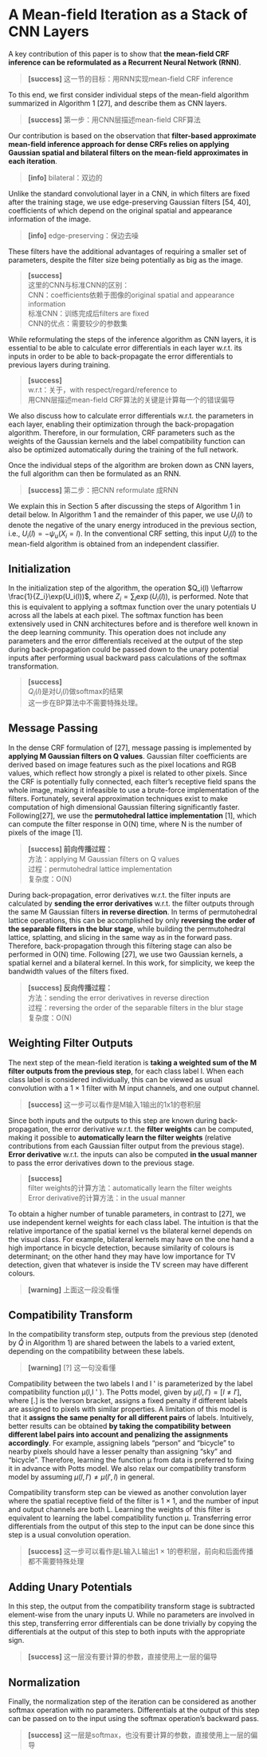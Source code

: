 # A Mean-field Iteration as a Stack of CNN Layers

A key contribution of this paper is to show that **the mean-field CRF inference can be reformulated as a Recurrent Neural Network (RNN)**.   

> **[success]** 这一节的目标：用RNN实现mean-field CRF inference  

To this end, we first consider individual steps of the mean-field algorithm summarized in Algorithm 1 [27], and describe them as CNN layers.   

> **[success]** 第一步：用CNN层描述mean-field CRF算法    

Our contribution is based on the observation that **filter-based approximate mean-field inference approach for dense CRFs relies on applying Gaussian spatial and bilateral filters on the mean-field approximates in each iteration**.   

> **[info]** bilateral：双边的  

Unlike the standard convolutional layer in a CNN, in which filters are fixed after the training stage, we use edge-preserving Gaussian filters [54, 40], coefficients of which depend on the original spatial and appearance information of the image.   

> **[info]** edge-preserving：保边去噪  

These filters have the additional advantages of requiring a smaller set of parameters, despite the filter size being potentially as big as the image.  

> **[success]**  
这里的CNN与标准CNN的区别：  
CNN：coefficients依赖于图像的original spatial and appearance information  
标准CNN：训练完成后filters are fixed  
CNN的优点：需要较少的参数集  

While reformulating the steps of the inference algorithm as CNN layers, it is essential to be able to calculate error differentials in each layer w.r.t. its inputs in order to be able to back-propagate the error differentials to previous layers during training.   

> **[success]**  
w.r.t：关于，with respect/regard/reference to   
用CNN层描述mean-field CRF算法的关键是计算每一个的错误偏导  

We also discuss how to calculate error differentials w.r.t. the parameters in each layer, enabling their optimization through the back-propagation algorithm. Therefore, in our formulation, CRF parameters such as the weights of the Gaussian kernels and the label compatibility function can also be optimized automatically during the training of the full network.  

Once the individual steps of the algorithm are broken down as CNN layers, the full algorithm can then be formulated as an RNN.   

> **[success]** 第二步：把CNN reformulate 成RNN  

We explain this in Section 5 after discussing the steps of Algorithm 1 in detail below. In Algorithm 1 and the remainder of this paper, we use $U_i(l)$ to denote the negative of the unary energy introduced in the previous section, i.e., $U_i(l) = -\psi_u(X_i = l)$. In the conventional CRF setting, this input $U_i(l)$ to the mean-field algorithm is obtained from an independent classifier.  

## Initialization

In the initialization step of the algorithm, the operation $Q_i(l) \leftarrow \frac{1}{Z_i}\exp(U_i(l))$, where $Z_i = \sum_l \exp(U_i(l))$, is performed. Note that this is equivalent to applying a softmax function over the unary potentials U across all the labels at each pixel. The softmax function has been extensively used in CNN architectures before and is therefore well known in the deep learning community. This operation does not include any parameters and the error differentials received at the output of the step during back-propagation could be passed down to the unary potential inputs after performing usual backward pass calculations of the softmax
transformation.  

> **[success]**  
$Q_i(l)$是对$U_i(l)$做softmax的结果  
这一步在BP算法中不需要特殊处理。  

## Message Passing

In the dense CRF formulation of [27], message passing is implemented by **applying M Gaussian filters on Q values**. Gaussian filter coefficients are derived based on image features such as the pixel locations and RGB values, which reflect how strongly a pixel is related to other pixels. Since the CRF is potentially fully connected, each filter’s receptive field spans the whole image, making it infeasible to use a brute-force implementation of the filters. Fortunately, several approximation techniques exist to make computation of high dimensional Gaussian filtering significantly faster. Following[27], we use the **permutohedral lattice implementation** [1], which can compute the filter response in O(N) time, where N is the number of pixels of the image [1].

> **[success] 前向传播过程：**  
方法：applying M Gaussian filters on Q values  
过程：permutohedral lattice implementation  
复杂度：O(N)  

During back-propagation, error derivatives w.r.t. the filter inputs are calculated by **sending the error derivatives** w.r.t. the filter outputs through the same M Gaussian filters **in reverse direction**. In terms of permutohedral lattice operations, this can be accomplished by only **reversing the order of the separable filters in the blur stage**, while building the permutohedral lattice, splatting, and slicing in the same way as in the forward pass. Therefore, back-propagation through this filtering stage can also be performed in O(N) time. Following [27], we use two Gaussian kernels, a spatial kernel and a bilateral kernel. In this work, for simplicity, we keep the bandwidth values of the filters fixed.

> **[success] 反向传播过程：**  
方法：sending the error derivatives in reverse direction   
过程：reversing the order of the separable filters in the blur stage    
复杂度：O(N)  

## Weighting Filter Outputs

The next step of the mean-field iteration is **taking a weighted sum of the M filter outputs from the previous step**, for each class label l. When each class label is considered individually, this can be viewed as usual convolution with a 1 × 1 filter with M input channels, and one output channel.   

> **[success]** 这一步可以看作是M输入1输出的1x1的卷积层  

Since both inputs and the outputs to this step are known during back-propagation, the error derivative w.r.t. the **filter weights** can be computed, making it possible to **automatically learn the filter weights** (relative contributions from each Gaussian filter output from the previous stage). **Error derivative** w.r.t. the inputs can also be computed **in the usual manner** to pass the error derivatives down to the previous stage.   

> **[success]**  
filter weights的计算方法：automatically learn the filter weights  
Error derivative的计算方法：in the usual manner  

To obtain a higher number of tunable parameters, in contrast to [27], we use independent kernel weights for each class label. The intuition is that the relative importance of the spatial kernel vs the bilateral kernel depends on the visual class. For example, bilateral kernels may have on the one hand a high importance in bicycle detection, because similarity of colours is determinant; on the other hand they may have low importance for TV detection, given that whatever is inside the TV screen may have different colours.

> **[warning]** 上面这一段没看懂  

## Compatibility Transform

In the compatibility transform step, outputs from the previous step (denoted by $\check Q$ in Algorithm 1) are shared between the labels to a varied extent, depending on the compatibility between these labels.   

> **[warning]** [?] 这一句没看懂  

Compatibility between the two labels l and l ' is parameterized by the label compatibility function µ(l,l ' ). The Potts model, given by $\mu(l,l')=[l\neq l']$, where [.] is the Iverson bracket, assigns a fixed penalty if different labels are assigned to pixels with similar properties. A limitation of this model is that it **assigns the same penalty for all different pairs** of labels. Intuitively, better results can be obtained **by taking the compatibility between different label pairs into account and penalizing the assignments accordingly**. For example, assigning labels “person” and “bicycle” to nearby pixels should have a lesser penalty than assigning “sky” and “bicycle”. Therefore, learning the function µ from data is preferred to fixing it in advance with Potts model. We also relax our compatibility transform model by assuming $\mu(l,l') \neq \mu(l' ,l)$ in general.

Compatibility transform step can be viewed as another convolution layer where the spatial receptive field of the filter is 1 × 1, and the number of input and output channels are both L. Learning the weights of this filter is equivalent to learning the label compatibility function µ. Transferring
error differentials from the output of this step to the input can be done since this step is a usual convolution operation.  

> **[success]** 这一步可以看作是L输入L输出1 × 1的卷积层，前向和后面传播都不需要特殊处理  

## Adding Unary Potentials

In this step, the output from the compatibility transform stage is subtracted element-wise from the unary inputs U. While no parameters are involved in this step, transferring error differentials can be done trivially by copying the differentials at the output of this step to both inputs with the
appropriate sign.  

> **[success]** 这一层没有要计算的参数，直接使用上一层的偏导  

## Normalization

Finally, the normalization step of the iteration can be considered as another softmax operation with no parameters. Differentials at the output of this step can be passed on to the input using the softmax operation’s backward pass.

> **[success]** 这一层是softmax，也没有要计算的参数，直接使用上一层的偏导  

